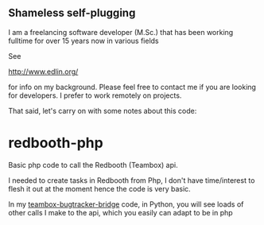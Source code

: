 Shameless self-plugging
-----------------------
I am a freelancing software developer (M.Sc.) that has been working fulltime for over 15 years now in various fields

See

http://www.edlin.org/

for info on my background. Please feel free to contact me if you are looking for developers.
I prefer to work remotely on projects.

That said, let's carry on with some notes about this code:

redbooth-php
============

Basic php code to call the Redbooth (Teambox) api.

I needed to create tasks in Redbooth from Php, 
I don't have time/interest to flesh it out at the moment hence the code is very basic.

In my [teambox-bugtracker-bridge][teambox-bugtracker-bridge] code, in Python, you will see loads of other calls I make to the api, which you easily can adapt to be in php


[teambox-bugtracker-bridge]:https://github.com/EdlinOrg/teambox-bugtracker-bridge